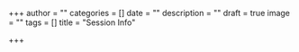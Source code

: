+++
author = ""
categories = []
date = ""
description = ""
draft = true
image = ""
tags = []
title = "Session Info"

+++
